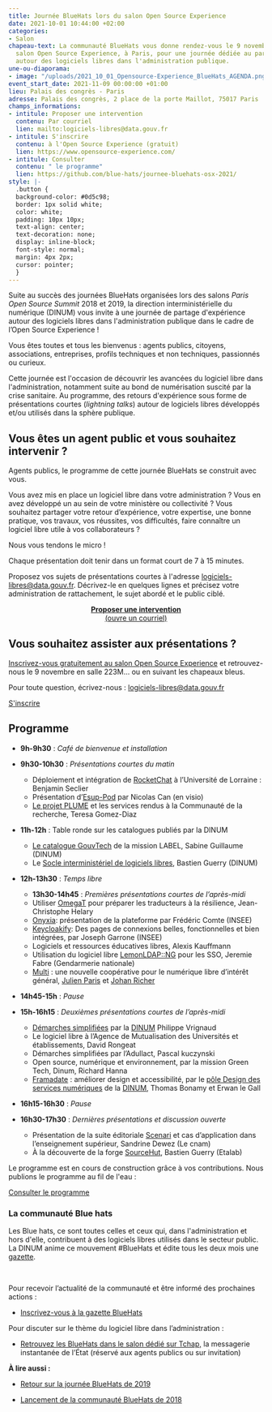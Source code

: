 ```yaml
---
title: Journée BlueHats lors du salon Open Source Experience
date: 2021-10-01 10:44:00 +02:00
categories:
- Salon
chapeau-text: La communauté BlueHats vous donne rendez-vous le 9 novembre 2021 au
  salon Open Source Experience, à Paris, pour une journée dédiée au partage d'expérience
  autour des logiciels libres dans l'administration publique.
une-ou-diaporama:
- image: "/uploads/2021_10_01_Opensource-Experience_BlueHats_AGENDA.png"
event_start_date: 2021-11-09 00:00:00 +01:00
lieu: Palais des congrès - Paris
adresse: Palais des congrès, 2 place de la porte Maillot, 75017 Paris
champs_informations:
- intitule: Proposer une intervention
  contenu: Par courriel
  lien: mailto:logiciels-libres@data.gouv.fr
- intitule: S'inscrire
  contenu: à l'Open Source Experience (gratuit)
  lien: https://www.opensource-experience.com/
- intitule: Consulter
  contenu: " le programme"
  lien: https://github.com/blue-hats/journee-bluehats-osx-2021/
style: |-
  .button {
  background-color: #0d5c98;
  border: 1px solid white;
  color: white;
  padding: 10px 10px;
  text-align: center;
  text-decoration: none;
  display: inline-block;
  font-style: normal;
  margin: 4px 2px;
  cursor: pointer;
  }
---
```


Suite au succès des journées BlueHats organisées lors des salons *Paris Open Source Summit* 2018 et 2019, la direction interministérielle du numérique (DINUM) vous invite à une journée de partage d'expérience autour des logiciels libres dans l'administration publique dans le cadre de l’Open Source Experience !

Vous êtes toutes et tous les bienvenus : agents publics, citoyens, associations, entreprises, profils techniques et non techniques, passionnés ou curieux.

Cette journée est l'occasion de découvrir les avancées du logiciel libre dans l'administration, notamment suite au bond de numérisation suscité par la crise sanitaire. Au programme, des retours d'expérience sous forme de présentations courtes (*lightning talks*) autour de logiciels libres développés et/ou utilisés dans la sphère publique.

<h2 class="h3">Vous êtes un agent public et vous souhaitez intervenir ?</h2>

Agents publics, le programme de cette journée BlueHats se construit avec vous.

Vous avez mis en place un logiciel libre dans votre administration ? Vous en avez développé un au sein de votre ministère ou collectivité ? Vous souhaitez partager votre retour d’expérience, votre expertise, une bonne pratique, vos travaux, vos réussites, vos difficultés, faire connaître un logiciel libre utile à vos collaborateurs ?

Nous vous tendons le micro !

Chaque présentation doit tenir dans un format court de 7 à 15 minutes.

Proposez vos sujets de présentations courtes à l'adresse [logiciels-libres@data.gouv.fr](mailto:logiciels-libres@data.gouv.fr). Décrivez-le en quelques lignes et précisez votre administration de rattachement, le sujet abordé et le public ciblé.

<div align="center"  style="margin-bottom: 20px"><a href="mailto:logiciels-libres@data.gouv.fr" class="button"><b>Proposer une intervention</b><br>(ouvre un courriel)</a></div>

<h2 class="h3">Vous souhaitez assister aux présentations ?</h2>

[Inscrivez-vous gratuitement au salon Open Source Experience](https://www.opensource-experience.com/ "Inscrivez-vous gratuitement au salon Open Source Experience - Lien externe") et retrouvez-nous le 9 novembre en salle 223M… ou en suivant les chapeaux bleus.

Pour toute question, écrivez-nous : [logiciels-libres@data.gouv.fr](mailto:logiciels-libres@data.gouv.fr)

<div class="lien-important"><p><a href="https://www.opensource-experience.com/"  title="S'inscrire">S'inscrire</a></p></div>

## Programme

* **9h-9h30** : *Café de bienvenue et installation*

* **9h30-10h30** : *Présentations courtes du matin*

  * Déploiement et intégration de [RocketChat](https://sill.etalab.gouv.fr/fr/software?id=124) à l’Université de Lorraine : Benjamin Seclier
  * Présentation d’[Esup-Pod](https://sill.etalab.gouv.fr/fr/software?id=210) par Nicolas Can (en visio)
  * [Le projet PLUME](https://github.com/blue-hats/journee-bluehats-osx-2021/blob/main/details/plume.org) et les services rendus à la Communauté de la recherche, Teresa Gomez-Diaz

* **11h-12h** : Table ronde sur les catalogues publiés par la DINUM
  * [Le catalogue GouvTech](https://catalogue.numerique.gouv.fr/) de la mission LABEL, Sabine Guillaume (DINUM)
  * Le [Socle interministériel de logiciels libres](https://sill.etalab.gouv.fr/fr/software), Bastien Guerry (DINUM)

* **12h-13h30** : *Temps libre*
  * **13h30-14h45** : *Premières présentations courtes de l’après-midi*
  * Utiliser [OmegaT](https://omegat.org/) pour préparer les traducteurs à la résilience, Jean-Christophe Helary
  * [Onyxia](https://github.com/InseeFrLab/onyxia): présentation de la plateforme par Frédéric Comte (INSEE)
  * [Keycloakify](https://sill.etalab.gouv.fr/fr/software?id=227): Des pages de connexions belles, fonctionnelles et bien intégrées, par Joseph Garrone (INSEE)
  * Logiciels et ressources éducatives libres, Alexis Kauffmann
  * Utilisation du logiciel libre [LemonLDAP::NG](https://sill.etalab.gouv.fr/fr/software?id=77) pour les SSO, Jeremie Fabre (Gendarmerie nationale)
  * [Multi](https://hackmd.io/@jailbreak/multi) : une nouvelle coopérative pour le numérique libre d’intérêt général, [Julien Paris](https://twitter.com/jparis_py) et [Johan Richer](https://twitter.com/JohanRicher)

* **14h45-15h** : *Pause*
* **15h-16h15** : *Deuxièmes présentations courtes de l’après-midi*
  * [Démarches simplifiées](https://sill.etalab.gouv.fr/fr/software?id=205) par la [DINUM](https://www.numerique.gouv.fr/) Philippe Vrignaud
  * Le logiciel libre à l’Agence de Mutualisation des Universités et établissements, David Rongeat
  * Démarches simplifiées par l’Adullact, Pascal kuczynski
  * Open source, numérique et environnement, par la mission Green Tech, Dinum, Richard Hanna
  * [Framadate](https://framadate.org/) : améliorer design et accessibilité, par le [pôle Design des services numériques](https://design.numerique.gouv.fr/) de la [DINUM](https://numerique.gouv.fr/), Thomas Bonamy et Erwan le Gall

* **16h15-16h30** : *Pause*
* **16h30-17h30** : *Dernières présentations et discussion ouverte*
  * Présentation de la suite éditoriale [Scenari](https://scenari.software/fr/) et cas d’application dans l’enseignement supérieur, Sandrine Dewez (Le cnam)
  * À la découverte de la forge [SourceHut](https://sourcehut.org/), Bastien Guerry (Etalab)

Le programme est en cours de construction grâce à vos contributions.
Nous publions le programme au fil de l'eau :
<div class="lien-important"><p><a href="https://github.com/blue-hats/journee-bluehats-osx-2021/"  title="Consulter le programme">Consulter le programme</a></p></div>

<div class="noir encadre"><h3>La communauté Blue hats</h3>
<p>Les Blue hats, ce sont toutes celles et ceux qui, dans l'administration et hors d'elle, contribuent à des logiciels libres utilisés dans le secteur public. La DINUM anime ce mouvement #BlueHats et édite tous les deux mois une <a href="https://infolettres.etalab.gouv.fr/subscribe/bluehats@mail.etalab.studio" alt="gazette - Lien externe">gazette</a>.</p>
<br><p>Pour recevoir l’actualité de la communauté et être informé des prochaines actions :
</p><ul><li><a href="https://infolettres.etalab.gouv.fr/subscribe/bluehats@mail.etalab.studio" alt="Inscrivez-vous à la gazette Bluehats ! - Lien externe">Inscrivez-vous à la gazette BlueHats</a></li></ul><p></p>
<p>Pour discuter sur le thème du logiciel libre dans l’administration :
</p><ul><li><a href="https://www.tchap.gouv.fr/#/room/%23BlueHats21LW8XE:agent.dinum.tchap.gouv.fr" alt="Retrouvez les BlueHats dans le salon dédié sur Tchap - Lien externe">Retrouvez les BlueHats dans le salon dédié sur Tchap,</a> la messagerie instantanée de l’État (réservé aux agents publics ou sur invitation)<p></p></li></ul></div>

**À lire aussi :**

* [Retour sur la journée BlueHats de 2019](https://www.numerique.gouv.fr/agenda/journee-bluehats-dinum-paris-open-source-summit-2019/)

* [Lancement de la communauté BlueHats de 2018](https://www.numerique.gouv.fr/actualites/la-communaute-blue-hats-hackers-dinteret-general-est-lancee-rejoignez-nous/)
